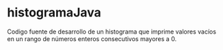 # histogramaJava
Codigo fuente de desarrollo de un histograma que imprime valores vacíos en un rango de números enteros consecutivos mayores a 0.
